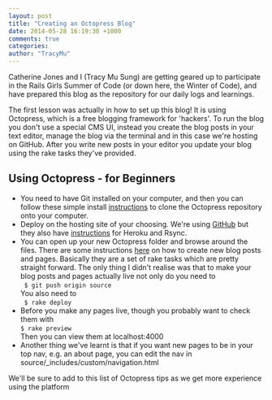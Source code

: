 ```yaml
---
layout: post
title: "Creating an Octopress Blog"
date: 2014-05-28 16:19:30 +1000
comments: true
categories:
author: "TracyMu"
---
```


<p>Catherine Jones and I (Tracy Mu Sung) are getting geared up to participate in the Rails Girls Summer of Code (or down here, the Winter of Code), and have prepared this blog as the repository for our daily logs and learnings.</p>
<p>The first lesson was actually in how to set up this blog! It is using Octopress, which is a free blogging framework for 'hackers'. To run the blog you don't use a special CMS UI, instead you create the blog posts in your text editor, manage the blog via the terminal and in this case we're hosting on GitHub. After you write new posts in your editor you update your blog using the rake tasks they've provided. </p>
<h2>Using Octopress - for Beginners</h2>
<ul>
	<li>You need to have Git installed on your computer, and then you can follow these simple install <a href="http://octopress.org/docs/setup/">instructions</a> to clone the Octopress repository onto your computer.</li>
	<li>Deploy on the hosting site of your choosing. We're using <a href="http://octopress.org/docs/deploying/github/">GitHub</a> but they also have <a href="http://octopress.org/docs/deploying/">instructions</a> for Heroku and Rsync</a>.</li>
	<li>You can open up your new Octopress folder and browse around the files. There are some instructions <a href="http://octopress.org/docs/blogging/">here</a> on how to create new blog posts and pages. Basically they are a set of rake tasks which are pretty straight forward. The only thing I didn't realise was that to make your blog posts and pages actually live not only do you need to </br>
		<code> $ git push origin source</code></br>
		You also need to</br>
			<code> $ rake deploy</code></li>
	<li>Before you make any pages live, though you probably want to check them with </br>
		<code>$ rake preview</code></br>
		Then you can view them at localhost:4000</li>
	<li>Another thing we've learnt is that if you want new pages to be in your top nav, e.g. an about page, you can edit the nav in source/_includes/custom/navigation.html</li>
</ul>
<p>We'll be sure to add to this list of Octopress tips as we get more experience using the platform</p>
